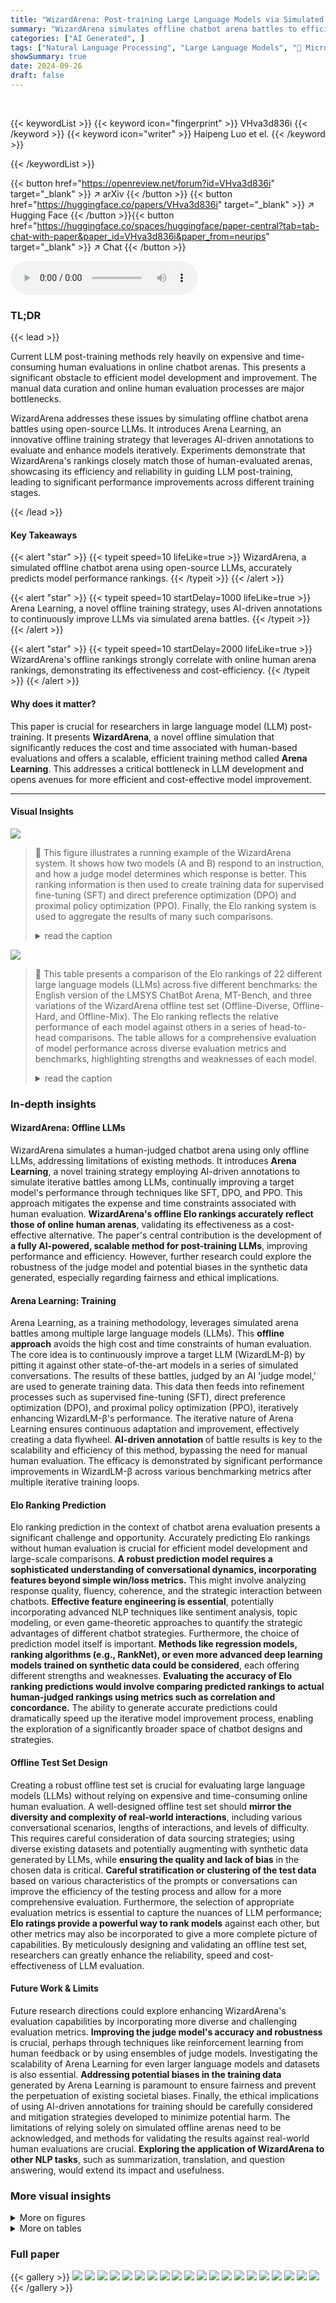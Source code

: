 ```yaml
---
title: "WizardArena: Post-training Large Language Models via Simulated Offline Chatbot Arena"
summary: "WizardArena simulates offline chatbot arena battles to efficiently post-train LLMs, dramatically reducing costs and improving model performance."
categories: ["AI Generated", ]
tags: ["Natural Language Processing", "Large Language Models", "🏢 Microsoft Corporation",]
showSummary: true
date: 2024-09-26
draft: false
---
```


<br>

{{< keywordList >}}
{{< keyword icon="fingerprint" >}} VHva3d836i {{< /keyword >}}
{{< keyword icon="writer" >}} Haipeng Luo et el. {{< /keyword >}}
 
{{< /keywordList >}}

{{< button href="https://openreview.net/forum?id=VHva3d836i" target="_blank" >}}
↗ arXiv
{{< /button >}}
{{< button href="https://huggingface.co/papers/VHva3d836i" target="_blank" >}}
↗ Hugging Face
{{< /button >}}{{< button href="https://huggingface.co/spaces/huggingface/paper-central?tab=tab-chat-with-paper&paper_id=VHva3d836i&paper_from=neurips" target="_blank" >}}
↗ Chat
{{< /button >}}




<audio controls>
    <source src="https://ai-paper-reviewer.com/VHva3d836i/podcast.wav" type="audio/wav">
    Your browser does not support the audio element.
</audio>


### TL;DR


{{< lead >}}

Current LLM post-training methods rely heavily on expensive and time-consuming human evaluations in online chatbot arenas.  This presents a significant obstacle to efficient model development and improvement.  The manual data curation and online human evaluation processes are major bottlenecks. 

WizardArena addresses these issues by simulating offline chatbot arena battles using open-source LLMs.  It introduces Arena Learning, an innovative offline training strategy that leverages AI-driven annotations to evaluate and enhance models iteratively.  Experiments demonstrate that WizardArena's rankings closely match those of human-evaluated arenas, showcasing its efficiency and reliability in guiding LLM post-training, leading to significant performance improvements across different training stages.

{{< /lead >}}


#### Key Takeaways

{{< alert "star" >}}
{{< typeit speed=10 lifeLike=true >}} WizardArena, a simulated offline chatbot arena using open-source LLMs, accurately predicts model performance rankings. {{< /typeit >}}
{{< /alert >}}

{{< alert "star" >}}
{{< typeit speed=10 startDelay=1000 lifeLike=true >}} Arena Learning, a novel offline training strategy, uses AI-driven annotations to continuously improve LLMs via simulated arena battles. {{< /typeit >}}
{{< /alert >}}

{{< alert "star" >}}
{{< typeit speed=10 startDelay=2000 lifeLike=true >}} WizardArena's offline rankings strongly correlate with online human arena rankings, demonstrating its effectiveness and cost-efficiency. {{< /typeit >}}
{{< /alert >}}

#### Why does it matter?
This paper is crucial for researchers in large language model (LLM) post-training.  It presents **WizardArena**, a novel offline simulation that significantly reduces the cost and time associated with human-based evaluations and offers a scalable, efficient training method called **Arena Learning**. This addresses a critical bottleneck in LLM development and opens avenues for more efficient and cost-effective model improvement.

------
#### Visual Insights



![](https://ai-paper-reviewer.com/VHva3d836i/figures_1_1.jpg)

> 🔼 This figure illustrates a running example of the WizardArena system.  It shows how two models (A and B) respond to an instruction, and how a judge model determines which response is better.  This ranking information is then used to create training data for supervised fine-tuning (SFT) and direct preference optimization (DPO) and proximal policy optimization (PPO). Finally, the Elo ranking system is used to aggregate the results of many such comparisons.
> <details>
> <summary>read the caption</summary>
> Figure 1: Overview of Running Example.
> </details>





![](https://ai-paper-reviewer.com/VHva3d836i/tables_6_1.jpg)

> 🔼 This table presents a comparison of the Elo rankings of 22 different large language models (LLMs) across five different benchmarks: the English version of the LMSYS ChatBot Arena, MT-Bench, and three variations of the WizardArena offline test set (Offline-Diverse, Offline-Hard, and Offline-Mix).  The Elo ranking reflects the relative performance of each model against others in a series of head-to-head comparisons.  The table allows for a comprehensive evaluation of model performance across diverse evaluation metrics and benchmarks, highlighting strengths and weaknesses of each model.
> <details>
> <summary>read the caption</summary>
> Table 1: The ELO rankings results of 22 models on LMSYS ChatBot Arena EN, MT-Bench, Offline-Diverse, Offline-Hard, and Offline-Mix (Diverse & Hard).
> </details>





### In-depth insights


#### WizardArena: Offline LLMs
WizardArena simulates a human-judged chatbot arena using only offline LLMs, addressing limitations of existing methods.  It introduces **Arena Learning**, a novel training strategy employing AI-driven annotations to simulate iterative battles among LLMs, continually improving a target model's performance through techniques like SFT, DPO, and PPO. This approach mitigates the expense and time constraints associated with human evaluation. **WizardArena's offline Elo rankings accurately reflect those of online human arenas**, validating its effectiveness as a cost-effective alternative.  The paper's central contribution is the development of **a fully AI-powered, scalable method for post-training LLMs**, improving performance and efficiency.  However, further research could explore the robustness of the judge model and potential biases in the synthetic data generated, especially regarding fairness and ethical implications.

#### Arena Learning: Training
Arena Learning, as a training methodology, leverages simulated arena battles among multiple large language models (LLMs).  This **offline approach** avoids the high cost and time constraints of human evaluation.  The core idea is to continuously improve a target LLM (WizardLM-β) by pitting it against other state-of-the-art models in a series of simulated conversations.  The results of these battles, judged by an AI 'judge model,' are used to generate training data. This data then feeds into refinement processes such as supervised fine-tuning (SFT), direct preference optimization (DPO), and proximal policy optimization (PPO), iteratively enhancing WizardLM-β's performance. The iterative nature of Arena Learning ensures continuous adaptation and improvement, effectively creating a data flywheel.  **AI-driven annotation** of battle results is key to the scalability and efficiency of this method, bypassing the need for manual human evaluation.  The efficacy is demonstrated by significant performance improvements in WizardLM-β across various benchmarking metrics after multiple iterative training loops.

#### Elo Ranking Prediction
Elo ranking prediction in the context of chatbot arena evaluation presents a significant challenge and opportunity.  Accurately predicting Elo rankings without human evaluation is crucial for efficient model development and large-scale comparisons.  **A robust prediction model requires a sophisticated understanding of conversational dynamics, incorporating features beyond simple win/loss metrics.** This might involve analyzing response quality, fluency, coherence, and the strategic interaction between chatbots.  **Effective feature engineering is essential**, potentially incorporating advanced NLP techniques like sentiment analysis, topic modeling, or even game-theoretic approaches to quantify the strategic advantages of different chatbot strategies.  Furthermore, the choice of prediction model itself is important.  **Methods like regression models, ranking algorithms (e.g., RankNet), or even more advanced deep learning models trained on synthetic data could be considered**, each offering different strengths and weaknesses.  **Evaluating the accuracy of Elo ranking predictions would involve comparing predicted rankings to actual human-judged rankings using metrics such as correlation and concordance.**  The ability to generate accurate predictions could dramatically speed up the iterative model improvement process, enabling the exploration of a significantly broader space of chatbot designs and strategies.

#### Offline Test Set Design
Creating a robust offline test set is crucial for evaluating large language models (LLMs) without relying on expensive and time-consuming online human evaluation.  A well-designed offline test set should **mirror the diversity and complexity of real-world interactions**, including various conversational scenarios, lengths of interactions, and levels of difficulty.  This requires careful consideration of data sourcing strategies; using diverse existing datasets and potentially augmenting with synthetic data generated by LLMs, while **ensuring the quality and lack of bias** in the chosen data is critical.  **Careful stratification or clustering of the test data** based on various characteristics of the prompts or conversations can improve the efficiency of the testing process and allow for a more comprehensive evaluation.  Furthermore, the selection of appropriate evaluation metrics is essential to capture the nuances of LLM performance; **Elo ratings provide a powerful way to rank models** against each other, but other metrics may also be incorporated to give a more complete picture of capabilities.  By meticulously designing and validating an offline test set, researchers can greatly enhance the reliability, speed and cost-effectiveness of LLM evaluation.

#### Future Work & Limits
Future research directions could explore enhancing WizardArena's evaluation capabilities by incorporating more diverse and challenging evaluation metrics.  **Improving the judge model's accuracy and robustness** is crucial, perhaps through techniques like reinforcement learning from human feedback or by using ensembles of judge models. Investigating the scalability of Arena Learning for even larger language models and datasets is also essential.  **Addressing potential biases in the training data** generated by Arena Learning is paramount to ensure fairness and prevent the perpetuation of existing societal biases.  Finally, the ethical implications of using AI-driven annotations for training should be carefully considered and mitigation strategies developed to minimize potential harm.  The limitations of relying solely on simulated offline arenas need to be acknowledged, and methods for validating the results against real-world human evaluations are crucial.  **Exploring the application of WizardArena to other NLP tasks**, such as summarization, translation, and question answering, would extend its impact and usefulness.


### More visual insights

<details>
<summary>More on figures
</summary>


![](https://ai-paper-reviewer.com/VHva3d836i/figures_3_1.jpg)

> 🔼 This figure illustrates the overall workflow of the proposed WizardArena and Arena Learning. The left part shows the offline pair-wise battle arena where multiple LLMs compete against each other. The results of these battles are used to generate training data for the target model, WizardLM-β, through three stages: supervised fine-tuning (SFT), direct preference optimization (DPO), and proximal policy optimization (PPO). This iterative process of battle and training continuously improves WizardLM-β’s performance. The right part of the figure shows how WizardArena is used for evaluation, using the Elo ranking system to assess the performance of different models.
> <details>
> <summary>read the caption</summary>
> Figure 2: Overview of Arena Learning post-training data flywheel and WizardArena evaluation.
> </details>



![](https://ai-paper-reviewer.com/VHva3d836i/figures_8_1.jpg)

> 🔼 This figure compares the performance of 15 popular language models across three different benchmarks: MT-Bench, the normalized LMSYS ChatBot Arena, and the normalized WizardArena.  It visually represents the ranking and relative performance of each model on these distinct evaluation metrics, allowing for a comparative analysis of their strengths and weaknesses in various aspects of language understanding and generation. The normalization likely adjusts scores to a common scale, facilitating easier cross-benchmark comparisons.
> <details>
> <summary>read the caption</summary>
> Figure 3: The performance comparison of 15 popular models across MT-Bench, normalized LMSYS ChatBot Arena, and normalized WizardArena.
> </details>



![](https://ai-paper-reviewer.com/VHva3d836i/figures_16_1.jpg)

> 🔼 This figure illustrates the Arena Learning process, showing how iterative battles between a target model (WizardLM-β) and other state-of-the-art models generate training data.  This data is used to improve the target model through supervised fine-tuning (SFT), direct preference optimization (DPO), and proximal policy optimization (PPO). The WizardArena evaluation uses an Elo ranking system to assess model performance based on simulated offline battles.
> <details>
> <summary>read the caption</summary>
> Figure 2: Overview of Arena Learning post-training data flywheel and WizardArena evaluation.
> </details>



![](https://ai-paper-reviewer.com/VHva3d836i/figures_19_1.jpg)

> 🔼 This radar chart compares the performance of several language models across eight subtasks within the MT-Bench benchmark.  The models compared include different versions of WizardLM (trained using Supervised Fine-Tuning (SFT), Direct Preference Optimization (DPO), and Proximal Policy Optimization (PPO) methods) as well as Vicuna-13B and Llama2-13B-Chat. Each axis represents a subtask (Humanities, Writing, Roleplay, STEM, Reasoning, Extraction, Coding, Math), and the distance from the center indicates the model's performance on that subtask.  The chart visually illustrates the relative strengths and weaknesses of each model across various types of tasks within the MT-Bench evaluation.
> <details>
> <summary>read the caption</summary>
> Figure 6: Radar plot showing detailed scores of WizardLM-B-SFT, DPO, PPO at the first iteration in the eight subtasks of MT-Bench.
> </details>



</details>




<details>
<summary>More on tables
</summary>


![](https://ai-paper-reviewer.com/VHva3d836i/tables_7_1.jpg)
> 🔼 This table compares the consistency of three different benchmark methods (MT-Bench, Arena-Hard-v1.0, and Offline WizardArena) with the LMSYS ChatBot Arena, a human-evaluated benchmark.  It shows the Spearman correlation, human agreement (with 95% confidence interval), and differentiation (also with 95% CI) between each offline method and the LMSYS arena. Higher values indicate better agreement and differentiation, demonstrating how well the offline benchmarks align with human evaluation.
> <details>
> <summary>read the caption</summary>
> Table 2: The consistency of MT-Bench, Arena-Hard-v1.0, and Offline WizardArena compared with the LMSYS ChatBot Arena.
> </details>

![](https://ai-paper-reviewer.com/VHva3d836i/tables_7_2.jpg)
> 🔼 This table presents the results of an ablation study on different data selection strategies used in the supervised fine-tuning (SFT) stage of the WizardArena training process.  It compares the performance of various data selection methods, including a baseline using the original dataset (30k samples), as well as methods that randomly sample 10k samples, use K-Means clustering to select 10k samples, select 10k samples based on instruction length, utilize the IFD and INSTAG methods to select 10k samples each, and finally the pair-judge method (also with 10k samples).  The performance is evaluated using two metrics:  Offline-Mix Arena ELO (95% Confidence Interval) and MT-bench scores.  The goal is to determine which data selection method yields the best model performance.
> <details>
> <summary>read the caption</summary>
> Table 3: Explores data selection strategies for the SFT stage, using 10k samples for each method except for the Original D1.
> </details>

![](https://ai-paper-reviewer.com/VHva3d836i/tables_7_3.jpg)
> 🔼 This table compares the Elo rankings of 22 large language models across five different benchmarks: the English version of the LMSYS ChatBot Arena, MT-Bench, and three variations of the Offline WizardArena (Offline-Diverse, Offline-Hard, and Offline-Mix).  The Offline WizardArena benchmarks were created to provide a more cost-effective and scalable alternative to human evaluation. The table shows the Elo scores (with 95% confidence intervals) for each model on each benchmark, allowing for a comparison of model performance across various evaluation metrics.
> <details>
> <summary>read the caption</summary>
> Table 1: The ELO rankings results of 22 models on LMSYS ChatBot Arena EN, MT-Bench, Offline-Diverse, Offline-Hard, and Offline-Mix (Diverse & Hard).
> </details>

![](https://ai-paper-reviewer.com/VHva3d836i/tables_8_1.jpg)
> 🔼 This table presents the results of an ablation study evaluating the impact of different training strategies (SFT, DPO, PPO) on the model's performance.  It shows the Offline-Mix Arena ELO scores and MT-bench scores achieved after training with different combinations of these strategies and datasets (D1, D1 U D2, D1 U D2 U D3). The results demonstrate how each strategy contributes to the final model performance.
> <details>
> <summary>read the caption</summary>
> Table 5: Explore the impact of different training strategies in the first round during the SFT, DPO, and PPO stages. We utilize three slices of data for SFT, DPO, and PPO training.
> </details>

![](https://ai-paper-reviewer.com/VHva3d836i/tables_8_2.jpg)
> 🔼 This table presents a comparison of the Elo rankings obtained for 22 different language models across five different benchmark datasets: the English version of the LMSYS ChatBot Arena, MT-Bench, and three variations of the Offline WizardArena (Offline-Diverse, Offline-Hard, and Offline-Mix).  The Elo ranking reflects each model's performance in head-to-head comparisons against other models within each benchmark. The table allows for a comprehensive comparison of model performance across various task types and difficulty levels.
> <details>
> <summary>read the caption</summary>
> Table 1: The ELO rankings results of 22 models on LMSYS ChatBot Arena EN, MT-Bench, Offline-Diverse, Offline-Hard, and Offline-Mix (Diverse & Hard).
> </details>

![](https://ai-paper-reviewer.com/VHva3d836i/tables_9_1.jpg)
> 🔼 This table shows the number of 'Choose' and 'Reject' responses selected from each battle model (Command R+, Qwen1.5-72B-Chat, OpenChat-3.5, and WizardLM-β-SFT) during each of the three rounds (DPO-I1, DPO-I2, DPO-I3) of the direct preference optimization (DPO) training stage.  The total number of 'Choose' and 'Reject' responses for each model across all three rounds is also presented. The data is used for the DPO training of the WizardLM-β model.
> <details>
> <summary>read the caption</summary>
> Table 7: Explore the quantity of Choose and Reject responses for each battle model across various rounds during the DPO stages.
> </details>

![](https://ai-paper-reviewer.com/VHva3d836i/tables_9_2.jpg)
> 🔼 This table presents a comparison of the ELO rankings of 22 large language models across five different benchmarks: the English version of the LMSYS ChatBot Arena, MT-Bench, and three variations of the offline WizardArena (Offline-Diverse, Offline-Hard, and Offline-Mix).  The Offline-WizardArena benchmarks were created to simulate the online human evaluation of chatbots, offering a cost-effective and scalable alternative. The table allows for the assessment of model performance consistency across different benchmarks and reveals whether certain models excel in specific areas (e.g., diverse tasks vs. hard tasks).
> <details>
> <summary>read the caption</summary>
> Table 1: The ELO rankings results of 22 models on LMSYS ChatBot Arena EN, MT-Bench, Offline-Diverse, Offline-Hard, and Offline-Mix (Diverse & Hard).
> </details>

</details>




### Full paper

{{< gallery >}}
<img src="https://ai-paper-reviewer.com/VHva3d836i/1.png" class="grid-w50 md:grid-w33 xl:grid-w25" />
<img src="https://ai-paper-reviewer.com/VHva3d836i/2.png" class="grid-w50 md:grid-w33 xl:grid-w25" />
<img src="https://ai-paper-reviewer.com/VHva3d836i/3.png" class="grid-w50 md:grid-w33 xl:grid-w25" />
<img src="https://ai-paper-reviewer.com/VHva3d836i/4.png" class="grid-w50 md:grid-w33 xl:grid-w25" />
<img src="https://ai-paper-reviewer.com/VHva3d836i/5.png" class="grid-w50 md:grid-w33 xl:grid-w25" />
<img src="https://ai-paper-reviewer.com/VHva3d836i/6.png" class="grid-w50 md:grid-w33 xl:grid-w25" />
<img src="https://ai-paper-reviewer.com/VHva3d836i/7.png" class="grid-w50 md:grid-w33 xl:grid-w25" />
<img src="https://ai-paper-reviewer.com/VHva3d836i/8.png" class="grid-w50 md:grid-w33 xl:grid-w25" />
<img src="https://ai-paper-reviewer.com/VHva3d836i/9.png" class="grid-w50 md:grid-w33 xl:grid-w25" />
<img src="https://ai-paper-reviewer.com/VHva3d836i/10.png" class="grid-w50 md:grid-w33 xl:grid-w25" />
<img src="https://ai-paper-reviewer.com/VHva3d836i/11.png" class="grid-w50 md:grid-w33 xl:grid-w25" />
<img src="https://ai-paper-reviewer.com/VHva3d836i/12.png" class="grid-w50 md:grid-w33 xl:grid-w25" />
<img src="https://ai-paper-reviewer.com/VHva3d836i/13.png" class="grid-w50 md:grid-w33 xl:grid-w25" />
<img src="https://ai-paper-reviewer.com/VHva3d836i/14.png" class="grid-w50 md:grid-w33 xl:grid-w25" />
<img src="https://ai-paper-reviewer.com/VHva3d836i/15.png" class="grid-w50 md:grid-w33 xl:grid-w25" />
<img src="https://ai-paper-reviewer.com/VHva3d836i/16.png" class="grid-w50 md:grid-w33 xl:grid-w25" />
<img src="https://ai-paper-reviewer.com/VHva3d836i/17.png" class="grid-w50 md:grid-w33 xl:grid-w25" />
<img src="https://ai-paper-reviewer.com/VHva3d836i/18.png" class="grid-w50 md:grid-w33 xl:grid-w25" />
<img src="https://ai-paper-reviewer.com/VHva3d836i/19.png" class="grid-w50 md:grid-w33 xl:grid-w25" />
<img src="https://ai-paper-reviewer.com/VHva3d836i/20.png" class="grid-w50 md:grid-w33 xl:grid-w25" />
{{< /gallery >}}